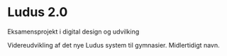# Ludus 2.0
Eksamensprojekt i digital design og udvilking

Videreudvikling af det nye Ludus system til gymnasier. Midlertidigt navn.